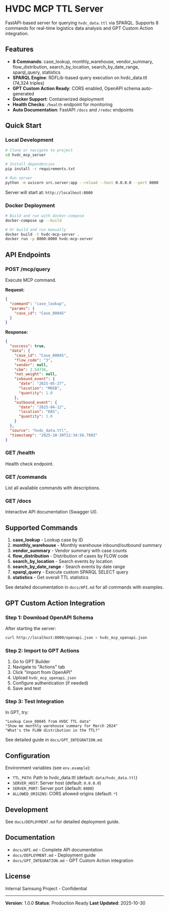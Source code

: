 # HVDC MCP TTL Server

FastAPI-based server for querying `hvdc_data.ttl` via SPARQL. Supports 8 commands for real-time logistics data analysis and GPT Custom Action integration.

## Features

- **8 Commands**: case_lookup, monthly_warehouse, vendor_summary, flow_distribution, search_by_location, search_by_date_range, sparql_query, statistics
- **SPARQL Engine**: RDFLib-based query execution on hvdc_data.ttl (74,324 triples)
- **GPT Custom Action Ready**: CORS enabled, OpenAPI schema auto-generated
- **Docker Support**: Containerized deployment
- **Health Checks**: `/health` endpoint for monitoring
- **Auto Documentation**: FastAPI `/docs` and `/redoc` endpoints

## Quick Start

### Local Development

```bash
# Clone or navigate to project
cd hvdc_mcp_server

# Install dependencies
pip install -r requirements.txt

# Run server
python -m uvicorn src.server:app --reload --host 0.0.0.0 --port 8000
```

Server will start at: `http://localhost:8000`

### Docker Deployment

```bash
# Build and run with docker-compose
docker-compose up --build

# Or build and run manually
docker build -t hvdc-mcp-server .
docker run -p 8000:8000 hvdc-mcp-server
```

## API Endpoints

### POST /mcp/query

Execute MCP command.

**Request:**
```json
{
  "command": "case_lookup",
  "params": {
    "case_id": "Case_00045"
  }
}
```

**Response:**
```json
{
  "success": true,
  "data": {
    "case_id": "Case_00045",
    "flow_code": "3",
    "vendor": null,
    "cbm": 2.54736,
    "net_weight": null,
    "inbound_event": {
      "date": "2025-05-27",
      "location": "MOSB",
      "quantity": 1.0
    },
    "outbound_event": {
      "date": "2025-04-12",
      "location": "DAS",
      "quantity": 1.0
    }
  },
  "source": "hvdc_data.ttl",
  "timestamp": "2025-10-30T12:34:56.789Z"
}
```

### GET /health

Health check endpoint.

### GET /commands

List all available commands with descriptions.

### GET /docs

Interactive API documentation (Swagger UI).

## Supported Commands

1. **case_lookup** - Lookup case by ID
2. **monthly_warehouse** - Monthly warehouse inbound/outbound summary
3. **vendor_summary** - Vendor summary with case counts
4. **flow_distribution** - Distribution of cases by FLOW code
5. **search_by_location** - Search events by location
6. **search_by_date_range** - Search events by date range
7. **sparql_query** - Execute custom SPARQL SELECT query
8. **statistics** - Get overall TTL statistics

See detailed documentation in `docs/API.md` for all commands with examples.

## GPT Custom Action Integration

### Step 1: Download OpenAPI Schema

After starting the server:

```bash
curl http://localhost:8000/openapi.json > hvdc_mcp_openapi.json
```

### Step 2: Import to GPT Actions

1. Go to GPT Builder
2. Navigate to "Actions" tab
3. Click "Import from OpenAPI"
4. Upload `hvdc_mcp_openapi.json`
5. Configure authentication (if needed)
6. Save and test

### Step 3: Test Integration

In GPT, try:
```
"Lookup Case_00045 from HVDC TTL data"
"Show me monthly warehouse summary for March 2024"
"What's the FLOW distribution in the TTL?"
```

See detailed guide in `docs/GPT_INTEGRATION.md`.

## Configuration

Environment variables (see `env.example`):

- `TTL_PATH`: Path to hvdc_data.ttl (default: `data/hvdc_data.ttl`)
- `SERVER_HOST`: Server host (default: `0.0.0.0`)
- `SERVER_PORT`: Server port (default: `8000`)
- `ALLOWED_ORIGINS`: CORS allowed origins (default: `*`)

## Development

See `docs/DEPLOYMENT.md` for detailed deployment guide.

## Documentation

- `docs/API.md` - Complete API documentation
- `docs/DEPLOYMENT.md` - Deployment guide
- `docs/GPT_INTEGRATION.md` - GPT Custom Action integration

## License

Internal Samsung Project - Confidential

---

**Version**: 1.0.0
**Status**: Production Ready
**Last Updated**: 2025-10-30



